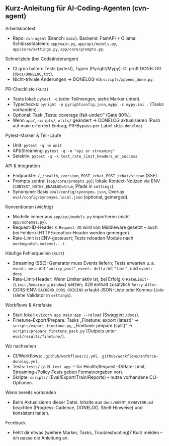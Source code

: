 ## Kurz-Anleitung für AI-Coding-Agenten (cvn-agent)

Arbeitskontext
- Repo: `cvn-agent` (Branch: `main`). Backend: FastAPI + Ollama. Schlüsseldateien: `app/main.py`, `app/api/models.py`, `app/core/settings.py`, `app/core/prompts.py`.

Schnellziele (bei Codeänderungen)
- CI grün halten: Tests (pytest), Typen (Pyright/Mypy). CI prüft DONELOG (`docs/DONELOG.txt`).
- Nicht-triviale Änderungen → DONELOG via `scripts/append_done.py`.

PR-Checkliste (kurz)
- Tests lokal: `pytest -q` (oder Teilmengen, siehe Marker unten).
- Typechecks: `pyright -p pyrightconfig.json`, `mypy -c mypy.ini .` (Tasks vorhanden).
- Optional: Task „Tests: coverage (fail-under)“ (Gate 80%).
- Wenn `app/`, `scripts/`, `utils/` geändert → DONELOG aktualisieren (Push auf main erfordert Eintrag; PR-Bypass per Label `skip-donelog`).

Pytest-Marker & Teil-Läufe
- Unit: `pytest -q -m unit`
- API/Streaming: `pytest -q -m "api or streaming"`
- Selektiv: `pytest -q -k test_rate_limit_headers_on_success`

API & Integration
- Endpunkte: `/`, `/health`, `/version`, `POST /chat`, `POST /chat/stream` (SSE).
- Prompts zentral (`app/core/prompts.py`); lokale Kontext-Notizen via ENV (`CONTEXT_NOTES_ENABLED=true`, Pfade in `settings`).
- Synonyme: Basis `eval/config/synonyms.json`, Overlay `eval/config/synonyms.local.json` (optional, gemerged).

Konventionen (wichtig)
- Modelle immer aus `app/api/models.py` importieren (nicht `app/schemas.py`).
- Request-ID-Header `X-Request-ID` wird von Middleware gesetzt – auch bei Fehlern (HTTPException-Header werden gemerged).
- Rate-Limit ist ENV-gesteuert; Tests reloaden Module nach `monkeypatch.setenv(...)`.

Häufige Fehlerquellen (kurz)
- Streaming (SSE): Generator muss Events liefern; Tests erwarten u. a. `event: meta` mit `"policy_post"`, `event: delta` mit `"text"`, und `event: done`.
- Rate-Limit-Header: Wenn Limiter aktiv ist, bei Erfolg `X-RateLimit-{Limit,Remaining,Window}` setzen; 429 enthält zusätzlich `Retry-After`.
- CORS-ENV: `BACKEND_CORS_ORIGINS` erlaubt JSON-Liste oder Komma-Liste (siehe Validator in `settings`).

Workflows & Artefakte
- Start lokal: `uvicorn app.main:app --reload` (Swagger: `/docs`).
- Finetune-Export/Prepare: Tasks „Finetune: export (latest)“ → `scripts/export_finetune.py`, „Finetune: prepare (split)“ → `scripts/prepare_finetune_pack.py` (Outputs unter `eval/results/finetune/`).

Wo nachsehen
- CI/Workflows: `.github/workflows/ci.yml`, `.github/workflows/enforce-donelog.yml`.
- Tests: `tests/` (z. B. `test_app_*` für Health/Request-ID/Rate-Limit; Streaming-/Policy-Tests geben Formatvorgaben vor).
- Skripte: `scripts/` (Eval/Export/Train/Reports) – nutze vorhandene CLI-Optionen.

Wenn bereits vorhanden
- Beim Aktualisieren dieser Datei: Inhalte aus `docs/AGENT_BEHAVIOR.md` beachten (Progress-Cadence, DONELOG, Shell-Hinweise) und konsistent halten.

Feedback
- Fehlt dir etwas (weitere Marker, Tasks, Troubleshooting)? Kurz melden – ich passe die Anleitung an.
